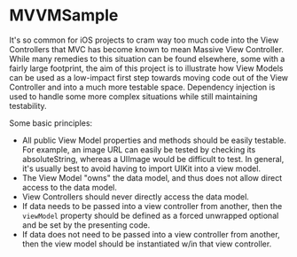 # MVVMSample

It's so common for iOS projects to cram way too much code into the View Controllers that MVC has become known to mean Massive View Controller. While many remedies to this situation can be found elsewhere, some with a fairly large footprint, the aim of this project is to illustrate how View Models can be used as a low-impact first step towards moving code out of the View Controller and into a much more testable space. Dependency injection is used to handle some more complex situations while still maintaining testability.


Some basic principles:
- All public View Model properties and methods should be easily testable. For example, an image URL can easily be tested by checking its absoluteString, whereas a UIImage would be difficult to test. In general, it's usually best to avoid having to import UIKit into a view model.
- The View Model "owns" the data model, and thus does not allow direct access to the data model.
- View Controllers should never directly access the data model.
- If data needs to be passed into a view controller from another, then the `viewModel` property should be defined as a forced unwrapped optional and be set by the presenting code.
- If data does not need to be passed into a view controller from another, then the view model should be instantiated w/in that view controller.
